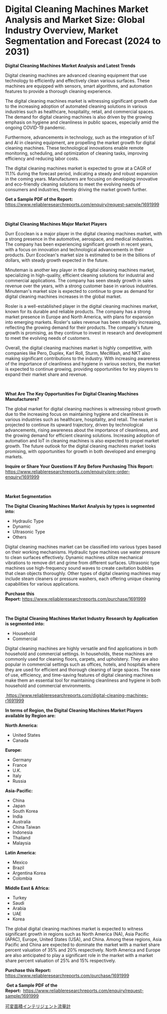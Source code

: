 <p><h1>Digital Cleaning Machines Market Analysis and Market Size: Global Industry Overview, Market Segmentation and Forecast (2024 to 2031)</h1></p><p><strong>Digital Cleaning Machines Market Analysis and Latest Trends</strong></p>
<p><p>Digital cleaning machines are advanced cleaning equipment that use technology to efficiently and effectively clean various surfaces. These machines are equipped with sensors, smart algorithms, and automation features to provide a thorough cleaning experience.</p><p>The digital cleaning machines market is witnessing significant growth due to the increasing adoption of automated cleaning solutions in various industries such as healthcare, hospitality, retail, and commercial spaces. The demand for digital cleaning machines is also driven by the growing emphasis on hygiene and cleanliness in public spaces, especially amid the ongoing COVID-19 pandemic.</p><p>Furthermore, advancements in technology, such as the integration of IoT and AI in cleaning equipment, are propelling the market growth for digital cleaning machines. These technological innovations enable remote monitoring, scheduling, and optimization of cleaning tasks, improving efficiency and reducing labor costs.</p><p>The digital cleaning machines market is expected to grow at a CAGR of 11.1% during the forecast period, indicating a steady and robust expansion in the coming years. Manufacturers are focusing on developing innovative and eco-friendly cleaning solutions to meet the evolving needs of consumers and industries, thereby driving the market growth further.</p></p>
<p><strong>Get a Sample PDF of the Report:&nbsp;</strong> <a href="https://www.reliableresearchreports.com/enquiry/request-sample/1691999">https://www.reliableresearchreports.com/enquiry/request-sample/1691999</a></p>
<p>&nbsp;</p>
<p><strong>Digital Cleaning Machines Major Market Players</strong></p>
<p><p>Durr Ecoclean is a major player in the digital cleaning machines market, with a strong presence in the automotive, aerospace, and medical industries. The company has been experiencing significant growth in recent years, with a focus on innovation and technological advancements in their products. Durr Ecoclean's market size is estimated to be in the billions of dollars, with steady growth expected in the future.</p><p>Minuteman is another key player in the digital cleaning machines market, specializing in high-quality, efficient cleaning solutions for industrial and commercial applications. The company has seen steady growth in sales revenue over the years, with a strong customer base in various industries. Minuteman's market size is expected to continue to grow as demand for digital cleaning machines increases in the global market.</p><p>Rosler is a well-established player in the digital cleaning machines market, known for its durable and reliable products. The company has a strong market presence in Europe and North America, with plans for expansion into emerging markets. Rosler's sales revenue has been steadily increasing, reflecting the growing demand for their products. The company's future growth is promising, as they continue to invest in research and development to meet the evolving needs of customers.</p><p>Overall, the digital cleaning machines market is highly competitive, with companies like Pero, Duplex, Karl Roll, Sturm, MecWash, and NKT also making significant contributions to the industry. With increasing awareness of the importance of cleanliness and hygiene in various sectors, the market is expected to continue growing, providing opportunities for key players to expand their market share and revenue.</p></p>
<p>&nbsp;</p>
<p><strong>What Are The Key Opportunities For Digital Cleaning Machines Manufacturers?</strong></p>
<p><p>The global market for digital cleaning machines is witnessing robust growth due to the increasing focus on maintaining hygiene and cleanliness in various industries such as healthcare, hospitality, and retail. The market is projected to continue its upward trajectory, driven by technological advancements, rising awareness about the importance of cleanliness, and the growing demand for efficient cleaning solutions. Increasing adoption of automation and IoT in cleaning machines is also expected to propel market growth. The future outlook for the digital cleaning machines market looks promising, with opportunities for growth in both developed and emerging markets.</p></p>
<p><strong>Inquire or Share Your Questions If Any Before Purchasing This Report:</strong> <a href="https://www.reliableresearchreports.com/enquiry/pre-order-enquiry/1691999">https://www.reliableresearchreports.com/enquiry/pre-order-enquiry/1691999</a></p>
<p>&nbsp;</p>
<p><strong>Market Segmentation</strong></p>
<p><strong>The Digital Cleaning Machines Market Analysis by types is segmented into:</strong></p>
<p><ul><li>Hydraulic Type</li><li>Dynamic</li><li>Ultrasonic Type</li><li>Others</li></ul></p>
<p><p>Digital cleaning machines market can be classified into various types based on their working mechanisms. Hydraulic type machines use water pressure to clean surfaces effectively. Dynamic machines utilize mechanical vibrations to remove dirt and grime from different surfaces. Ultrasonic type machines use high-frequency sound waves to create cavitation bubbles that clean objects thoroughly. Other types of digital cleaning machines may include steam cleaners or pressure washers, each offering unique cleaning capabilities for various applications.</p></p>
<p><strong>Purchase this Report:&nbsp;</strong><a href="https://www.reliableresearchreports.com/purchase/1691999">https://www.reliableresearchreports.com/purchase/1691999</a></p>
<p>&nbsp;</p>
<p><strong>The Digital Cleaning Machines Market Industry Research by Application is segmented into:</strong></p>
<p><ul><li>Household</li><li>Commercial</li></ul></p>
<p><p>Digital cleaning machines are highly versatile and find applications in both household and commercial settings. In households, these machines are commonly used for cleaning floors, carpets, and upholstery. They are also popular in commercial settings such as offices, hotels, and hospitals where they are used for efficient and thorough cleaning of large spaces. The ease of use, efficiency, and time-saving features of digital cleaning machines make them an essential tool for maintaining cleanliness and hygiene in both household and commercial environments.</p></p>
<p><a href="https://www.reliableresearchreports.com/digital-cleaning-machines-r1691999">&nbsp;https://www.reliableresearchreports.com/digital-cleaning-machines-r1691999</a></p>
<p><strong>In terms of Region, the Digital Cleaning Machines Market Players available by Region are:</strong></p>
<p>
    <p> <strong> North America: </strong>
        <ul>
            <li>United States</li>
            <li>Canada</li>
        </ul>
        </p> 
    <p> <strong> Europe: </strong>
        <ul>
            <li>Germany</li>
            <li>France</li>
            <li>U.K.</li>
            <li>Italy</li>
            <li>Russia</li>
        </ul>
        </p> 
    <p> <strong> Asia-Pacific: </strong>
        <ul>
            <li>China</li>
            <li>Japan</li>
            <li>South Korea</li>
            <li>India</li>
            <li>Australia</li>
            <li>China Taiwan</li>
            <li>Indonesia</li>
            <li>Thailand</li>
            <li>Malaysia</li>
        </ul>
        </p> 
    <p> <strong> Latin America: </strong>
        <ul>
            <li>Mexico</li>
            <li>Brazil</li>
            <li>Argentina Korea</li>
            <li>Colombia</li>
        </ul>
        </p> 
    <p> <strong> Middle East & Africa: </strong>
        <ul>
            <li>Turkey</li>
            <li>Saudi</li>
            <li>Arabia</li>
            <li>UAE</li>
            <li>Korea</li>
        </ul>
    </p>
    </p>
<p><p>The global digital cleaning machines market is expected to witness significant growth in regions such as North America (NA), Asia Pacific (APAC), Europe, United States (USA), and China. Among these regions, Asia Pacific and China are expected to dominate the market with a market share percent valuation of 35% and 20% respectively. North America and Europe are also anticipated to play a significant role in the market with a market share percent valuation of 25% and 15% respectively.</p></p>
<p><strong>Purchase this Report: </strong><a href="https://www.reliableresearchreports.com/purchase/1691999">https://www.reliableresearchreports.com/purchase/1691999</a></p>
<p>&nbsp;<strong>Get a Sample PDF of the Report:&nbsp;&nbsp;</strong><a href="https://www.reliableresearchreports.com/enquiry/request-sample/1691999">https://www.reliableresearchreports.com/enquiry/request-sample/1691999</a></p>
<p><strong></strong></p>
<p><p><a href="https://medium.com/@claudehintz/%E5%8F%AF%E5%A4%89%E9%9D%A2%E7%A9%8D%E3%82%A4%E3%83%B3%E3%83%86%E3%83%AA%E3%82%B8%E3%82%A7%E3%83%B3%E3%83%88%E3%83%95%E3%83%AD%E3%83%BC%E3%83%A1%E3%83%BC%E3%82%BF%E3%83%BC%E5%B8%82%E5%A0%B4%E3%83%AC%E3%83%9D%E3%83%BC%E3%83%88%E3%81%AF-%E3%81%93%E3%81%AE%E5%B8%82%E5%A0%B4%E3%81%AE%E6%9C%80%E6%96%B0%E3%83%88%E3%83%AC%E3%83%B3%E3%83%89%E3%81%A8%E6%88%90%E9%95%B7%E6%A9%9F%E4%BC%9A%E3%82%92%E6%98%8E%E3%82%89%E3%81%8B%E3%81%AB%E3%81%97%E3%81%A6%E3%81%84%E3%81%BE%E3%81%99-3ee3e80dd53a">可変面積インテリジェント流量計</a></p></p>